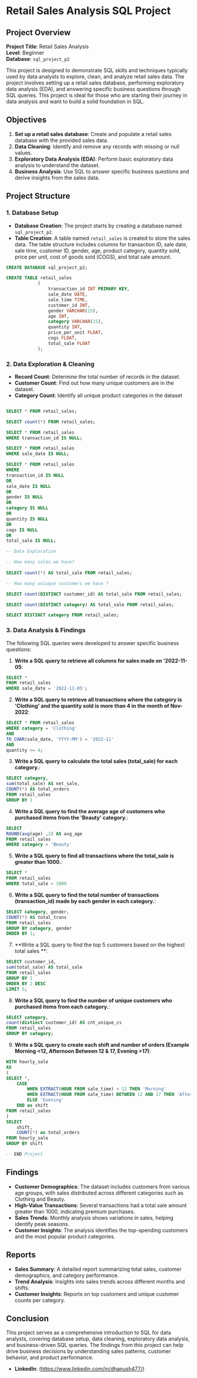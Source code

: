 # Retail Sales Analysis SQL Project

## Project Overview

**Project Title**: Retail Sales Analysis  
**Level**: Beginner  
**Database**: `sql_project_p2`

This project is designed to demonstrate SQL skills and techniques typically used by data analysts to explore, clean, and analyze retail sales data. The project involves setting up a retail sales database, performing exploratory data analysis (EDA), and answering specific business questions through SQL queries. This project is ideal for those who are starting their journey in data analysis and want to build a solid foundation in SQL.

## Objectives

1. **Set up a retail sales database**: Create and populate a retail sales database with the provided sales data.
2. **Data Cleaning**: Identify and remove any records with missing or null values.
3. **Exploratory Data Analysis (EDA)**: Perform basic exploratory data analysis to understand the dataset.
4. **Business Analysis**: Use SQL to answer specific business questions and derive insights from the sales data.

## Project Structure

### 1. Database Setup

- **Database Creation**: The project starts by creating a database named `sql_project_p2`.
- **Table Creation**: A table named `retail_sales` is created to store the sales data. The table structure includes columns for transaction ID, sale date, sale time, customer ID, gender, age, product category, quantity sold, price per unit, cost of goods sold (COGS), and total sale amount.

```sql
CREATE DATABASE sql_project_p2;

CREATE TABLE retail_sales
            (
                transaction_id INT PRIMARY KEY,	
                sale_date DATE,	 
                sale_time TIME,	
                customer_id	INT,
                gender VARCHAR(15),
                age	INT,
                category VARCHAR(15),	
                quantity INT,
                price_per_unit FLOAT,	
                cogs FLOAT,
                total_sale FLOAT
            );

```

### 2. Data Exploration & Cleaning

- **Record Count**: Determine the total number of records in the dataset.
- **Customer Count**: Find out how many unique customers are in the dataset.
- **Category Count**: Identify all unique product categories in the dataset

```sql

SELECT * FROM retail_sales;  

SELECT count(*) FROM retail_sales;        

SELECT * FROM retail_sales
WHERE transaction_id IS NULL;  

SELECT * FROM retail_sales
WHERE sale_date IS NULL;  

SELECT * FROM retail_sales
WHERE 
transaction_id IS NULL
OR
sale_date IS NULL
OR
gender IS NULL
OR
category IS NULL
OR
quantity IS NULL
OR
cogs IS NULL
OR
total_sale IS NULL; 

-- Data Exploration

-- How many sales we have?
 
SELECT count(*) AS total_sale FROM retail_sales;

-- How many uniuque customers we have ?

SELECT count(DISTINCT customer_id) AS total_sale FROM retail_sales;

SELECT count(DISTINCT category) AS total_sale FROM retail_sales;

SELECT DISTINCT category FROM retail_sales;

```

### 3. Data Analysis & Findings

The following SQL queries were developed to answer specific business questions:

1. **Write a SQL query to retrieve all columns for sales made on '2022-11-05**:
   
```sql
SELECT *
FROM retail_sales
WHERE sale_date = '2022-11-05';
```

2. **Write a SQL query to retrieve all transactions where the category is 'Clothing' and the quantity sold is more than 4 in the month of Nov-2022**:

```sql
SELECT * FROM retail_sales
WHERE category = 'Clothing'
AND 
TO_CHAR(sale_date, 'YYYY-MM') = '2022-11'
AND
quantity >= 4;
```

3. **Write a SQL query to calculate the total sales (total_sale) for each category.**:

```sql
SELECT category,
sum(total_sale) AS net_sale,
COUNT(*) AS total_orders
FROM retail_sales
GROUP BY 1
```

4. **Write a SQL query to find the average age of customers who purchased items from the 'Beauty' category.**:

```sql
SELECT 
ROUND(avg(age) ,2) AS avg_age
FROM retail_sales
WHERE category = 'Beauty'
```

5. **Write a SQL query to find all transactions where the total_sale is greater than 1000.**:

```sql
SELECT *
FROM retail_sales
WHERE total_sale > 1000  
```

6. **Write a SQL query to find the total number of transactions (transaction_id) made by each gender in each category.**:

```sql
SELECT category, gender,
COUNT(*) AS total_trans
FROM retail_sales
GROUP BY category, gender
ORDER BY 1;
```

7. **Write a SQL query to find the top 5 customers based on the highest total sales **:

```sql
SELECT customer_id,
sum(total_sale) AS total_sale
FROM retail_sales
GROUP BY 1
ORDER BY 2 DESC
LIMIT 5;
```

8. **Write a SQL query to find the number of unique customers who purchased items from each category.**:

```sql
SELECT category,
count(distinct customer_id) AS cnt_unique_cs
FROM retail_sales
GROUP BY category;
```

9. **Write a SQL query to create each shift and number of orders (Example Morning <12, Afternoon Between 12 & 17, Evening >17)**:

```sql
WITH hourly_sale
AS
(
SELECT *,
    CASE
        WHEN EXTRACT(HOUR FROM sale_time) < 12 THEN 'Morning'
        WHEN EXTRACT(HOUR FROM sale_time) BETWEEN 12 AND 17 THEN 'Afternoon'
        ELSE 'Evening'
    END as shift
FROM retail_sales
)
SELECT 
    shift,
    COUNT(*) as total_orders    
FROM hourly_sale
GROUP BY shift

-- END Project
```

## Findings

- **Customer Demographics**: The dataset includes customers from various age groups, with sales distributed across different categories such as Clothing and Beauty.
- **High-Value Transactions**: Several transactions had a total sale amount greater than 1000, indicating premium purchases.
- **Sales Trends**: Monthly analysis shows variations in sales, helping identify peak seasons.
- **Customer Insights**: The analysis identifies the top-spending customers and the most popular product categories.

## Reports

- **Sales Summary**: A detailed report summarizing total sales, customer demographics, and category performance.
- **Trend Analysis**: Insights into sales trends across different months and shifts.
- **Customer Insights**: Reports on top customers and unique customer counts per category.

## Conclusion

This project serves as a comprehensive introduction to SQL for data analysts, covering database setup, data cleaning, exploratory data analysis, and business-driven SQL queries. The findings from this project can help drive business decisions by understanding sales patterns, customer behavior, and product performance.

- **LinkedIn**: (https://www.linkedin.com/in/dhanush477/) 
